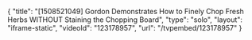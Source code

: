{
    "title": "[1508521049] Gordon Demonstrates How to Finely Chop Fresh Herbs WITHOUT Staining the Chopping Board",
    "type": "solo",
    "layout": "iframe-static",
    "videoId": "123178957",
    "url": "\/tvpembed\/123178957"
}